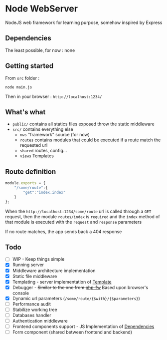 Node WebServer
===

NodeJS web framework for learning purpose, somehow inspired by Express


Dependencies
---

The least possible, for now : none


Getting started
---

From `src` folder :

```
node main.js
```

Then in your browser : `http://localhost:1234/`


What's what
---

  * `public/` contains all statics files exposed throw the static middleware
  * `src/` contains everything else
    * `nws` "framework" source (for now)
    * `routes` contains modules that could be executed if a route match the requested url
    * `shared` routes, config...
    * `views` Templates


Route definition
---
```js
module.exports = {
	"/some/route":{
		"get":"index.index"
	}
};
```
When the `http://localhost:1234/some/route` url is called through a `GET` request, then the module `routes/index` is `required` and the `index` method of that module is executed with the `request` and `response` parameters

If no route matches, the app sends back a 404 response

Todo
----
  * [ ] WIP - Keep things simple
  * [x] Running server
  * [x] Middleware architecture implementation
  * [x] Static file middleware
  * [x] Templating - server implementation of [Template](https://github.com/arno06/Template/)
  * [x] Debugger - ~~Similar to the one from [php-fw](https://github.com/arno06/php-fw/)~~ Based upon browser's console
  * [x] Dynamic url parameters (`/some/route/{$with}/{$parameters}`)
  * [ ] Performance audit
  * [ ] Stabilize working tree
  * [ ] Databases handler
  * [ ] Authentication middleware
  * [ ] Frontend components support - JS Implementation of [Dependencies](https://github.com/arno06/Dependencies/)
  * [ ] Form component (shared between frontend and backend)
